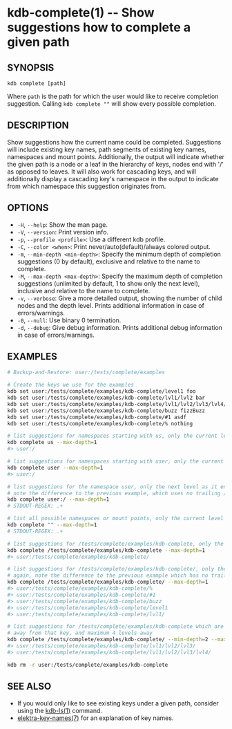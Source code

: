 # kdb-complete(1) -- Show suggestions how to complete a given path

## SYNOPSIS

`kdb complete [path]`

Where `path` is the path for which the user would like to receive completion suggestion.
Calling `kdb complete ""` will show every possible completion.

## DESCRIPTION

Show suggestions how the current name could be completed.
Suggestions will include existing key names, path segments of existing key names,
namespaces and mount points.
Additionally, the output will indicate whether the given path is a node or a leaf
in the hierarchy of keys, nodes end with '/' as opposed to leaves.
It will also work for cascading keys, and will additionally display a cascading
key's namespace in the output to indicate from which namespace this suggestion
originates from.

## OPTIONS

- `-H`, `--help`:
  Show the man page.
- `-V`, `--version`:
  Print version info.
- `-p`, `--profile <profile>`:
  Use a different kdb profile.
- `-C`, `--color <when>`:
  Print never/auto(default)/always colored output.
- `-m`, `--min-depth <min-depth>`:
  Specify the minimum depth of completion suggestions (0 by default), exclusive
  and relative to the name to complete.
- `-M`, `--max-depth <max-depth>`:
  Specify the maximum depth of completion suggestions (unlimited by default, 1
  to show only the next level), inclusive and relative to the name to complete.
- `-v`, `--verbose`:
  Give a more detailed output, showing the number of child nodes and the depth level. Prints additional information in case of errors/warnings.
- `-0`, `--null`:
  Use binary 0 termination.
- `-d`, `--debug`:
  Give debug information. Prints additional debug information in case of errors/warnings.

## EXAMPLES

```sh
# Backup-and-Restore: user:/tests/complete/examples

# Create the keys we use for the examples
kdb set user:/tests/complete/examples/kdb-complete/level1 foo
kdb set user:/tests/complete/examples/kdb-complete/lvl1/lvl2 bar
kdb set user:/tests/complete/examples/kdb-complete/lvl1/lvl2/lvl3/lvl4/lvl5 fizz
kdb set user:/tests/complete/examples/kdb-complete/buzz fizzBuzz
kdb set user:/tests/complete/examples/kdb-complete/#1 asdf
kdb set user:/tests/complete/examples/kdb-complete/% nothing

# list suggestions for namespaces starting with us, only the current level
kdb complete us --max-depth=1
#> user:/

# list suggestions for namespaces starting with user, only the current level
kdb complete user --max-depth=1
#> user:/

# list suggestions for the namespace user, only the next level as it ends with /
# note the difference to the previous example, which uses no trailing /
kdb complete user:/ --max-depth=1
# STDOUT-REGEX: .+

# list all possible namespaces or mount points, only the current level
kdb complete "" --max-depth=1
# STDOUT-REGEX: .+

# list suggestions for /tests/complete/examples/kdb-complete, only the current level
kdb complete /tests/complete/examples/kdb-complete --max-depth=1
#> user:/tests/complete/examples/kdb-complete/

# list suggestions for /tests/complete/examples/kdb-complete/, only the next level
# again, note the difference to the previous example which has no trailing /
kdb complete /tests/complete/examples/kdb-complete/ --max-depth=1
#> user:/tests/complete/examples/kdb-complete/%
#> user:/tests/complete/examples/kdb-complete/#1
#> user:/tests/complete/examples/kdb-complete/buzz
#> user:/tests/complete/examples/kdb-complete/level1
#> user:/tests/complete/examples/kdb-complete/lvl1/

# list suggestions for /tests/complete/examples/kdb-complete which are minimum 2 levels
# away from that key, and maximum 4 levels away
kdb complete /tests/complete/examples/kdb-complete/ --min-depth=2 --max-depth=4
#> user:/tests/complete/examples/kdb-complete/lvl1/lvl2/lvl3/
#> user:/tests/complete/examples/kdb-complete/lvl1/lvl2/lvl3/lvl4/

kdb rm -r user:/tests/complete/examples/kdb-complete
```

## SEE ALSO

- If you would only like to see existing keys under a given path, consider using
  the [kdb-ls(1)](kdb-ls.md) command.
- [elektra-key-names(7)](elektra-key-names.md) for an explanation of key names.
